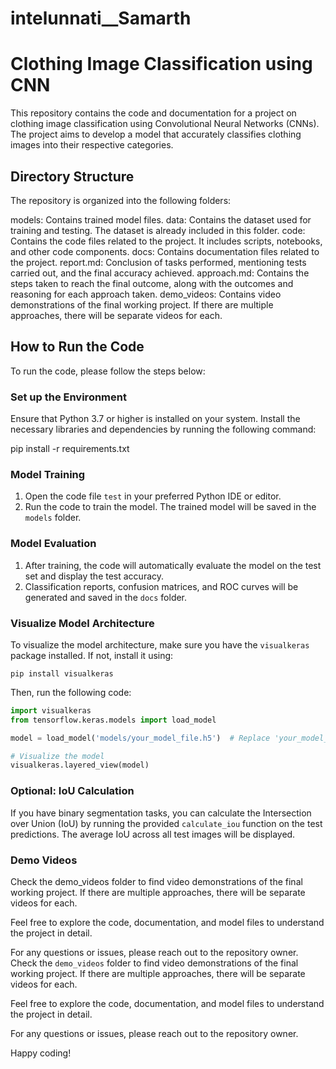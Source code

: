 # intelunnati__Samarth

# Clothing Image Classification using CNN

This repository contains the code and documentation for a project on clothing image classification using Convolutional Neural Networks (CNNs). The project aims to develop a model that accurately classifies clothing images into their respective categories.

## Directory Structure

The repository is organized into the following folders:

models: Contains trained model files.
data: Contains the dataset used for training and testing. The dataset is already included in this folder.
code: Contains the code files related to the project. It includes scripts, notebooks, and other code components.
docs: Contains documentation files related to the project.
report.md: Conclusion of tasks performed, mentioning tests carried out, and the final accuracy achieved.
approach.md: Contains the steps taken to reach the final outcome, along with the outcomes and reasoning for each approach taken.
demo_videos: Contains video demonstrations of the final working project. If there are multiple approaches, there will be separate videos for each.

## How to Run the Code

To run the code, please follow the steps below:

### Set up the Environment

Ensure that Python 3.7 or higher is installed on your system. Install the necessary libraries and dependencies by running the following command:

pip install -r requirements.txt

### Model Training

1. Open the code file `test` in your preferred Python IDE or editor.
2. Run the code to train the model. The trained model will be saved in the `models` folder.

### Model Evaluation

1. After training, the code will automatically evaluate the model on the test set and display the test accuracy.
2. Classification reports, confusion matrices, and ROC curves will be generated and saved in the `docs` folder.

### Visualize Model Architecture

To visualize the model architecture, make sure you have the `visualkeras` package installed. If not, install it using:

```
pip install visualkeras
```

Then, run the following code:

```python
import visualkeras
from tensorflow.keras.models import load_model

model = load_model('models/your_model_file.h5')  # Replace 'your_model_file.h5' with the actual model file name

# Visualize the model
visualkeras.layered_view(model)
```

### Optional: IoU Calculation

If you have binary segmentation tasks, you can calculate the Intersection over Union (IoU) by running the provided `calculate_iou` function on the test predictions. The average IoU across all test images will be displayed.

### Demo Videos

Check the demo_videos folder to find video demonstrations of the final working project. If there are multiple approaches, there will be separate videos for each.

Feel free to explore the code, documentation, and model files to understand the project in detail.

For any questions or issues, please reach out to the repository owner.
Check the `demo_videos` folder to find video demonstrations of the final working project. If there are multiple approaches, there will be separate videos for each.

Feel free to explore the code, documentation, and model files to understand the project in detail.

For any questions or issues, please reach out to the repository owner.

Happy coding!
